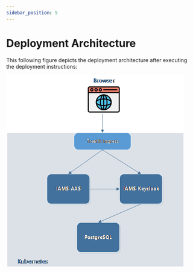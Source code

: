```yaml
---
sidebar_position: 5
---
```


# Deployment Architecture

This following figure depicts the deployment architecture after executing the deployment instructions:

![Deployment Architecture](/img/modules/iams/deployment-architecture.png)
